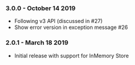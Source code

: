### 3.0.0 - October 14 2019
* Following v3 API (discussed in #27)
* Show error version in exception message #26

### 2.0.1 - March 18 2019
* Initial release with support for InMemory Store
